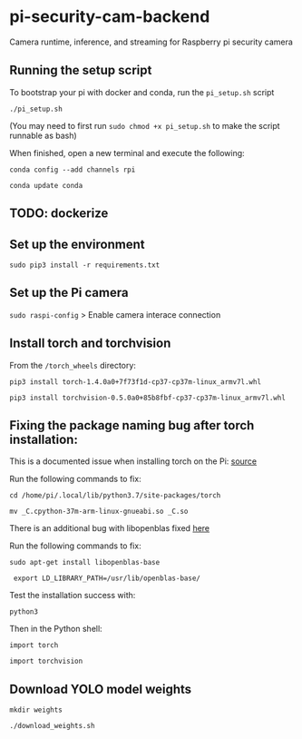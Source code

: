 # pi-security-cam-backend
Camera runtime, inference, and streaming for Raspberry pi security camera


## Running the setup script
To bootstrap your pi with docker and conda, run the `pi_setup.sh` script

`./pi_setup.sh`

(You may need to first run `sudo chmod +x pi_setup.sh` to make the script runnable as bash)

When finished, open a new terminal and execute the following:

`conda config --add channels rpi`

`conda update conda`

## TODO: dockerize

## Set up the environment
`sudo pip3 install -r requirements.txt`

## Set up the Pi camera
`sudo raspi-config` > Enable camera interace connection

## Install torch and torchvision

From the `/torch_wheels` directory:

`pip3 install torch-1.4.0a0+7f73f1d-cp37-cp37m-linux_armv7l.whl`


`pip3 install torchvision-0.5.0a0+85b8fbf-cp37-cp37m-linux_armv7l.whl `

## Fixing the package naming bug after torch installation:

This is a documented issue when installing torch on the Pi: [source](https://github.com/pytorch/pytorch/issues/574#issuecomment-274914572)

Run the following commands to fix:

`cd /home/pi/.local/lib/python3.7/site-packages/torch`

`mv _C.cpython-37m-arm-linux-gnueabi.so _C.so`

There is an additional bug with libopenblas fixed [here](https://github.com/sermanet/OverFeat/issues/10#issuecomment-40912417)

Run the following commands to fix:

`sudo apt-get install libopenblas-base`

` export LD_LIBRARY_PATH=/usr/lib/openblas-base/`

Test the installation success with:

`python3`

Then in the Python shell:

`import torch`

`import torchvision`

## Download YOLO model weights

`mkdir weights`

`./download_weights.sh`
